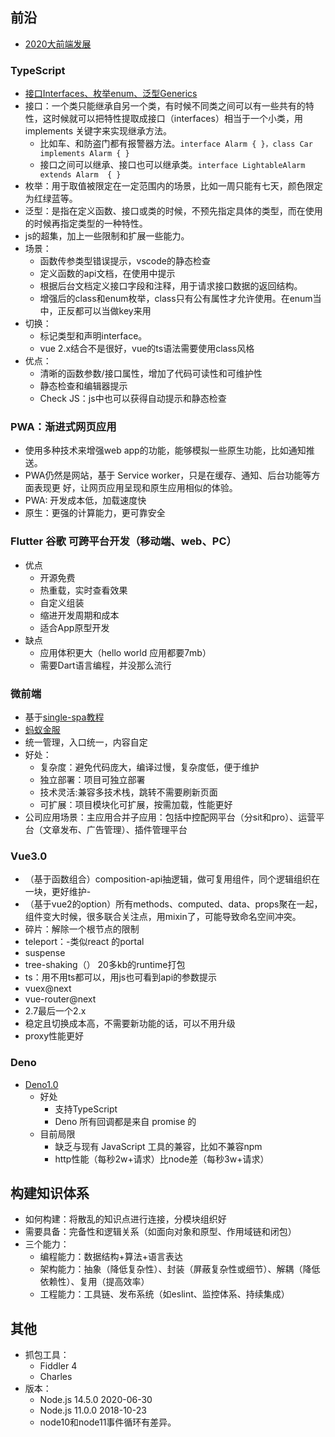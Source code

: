 ## 前沿
- [2020大前端发展](https://mp.weixin.qq.com/s/b7PlbHZS6EY5kGpALpzMLA)
### TypeScript
- [接口Interfaces、枚举enum、泛型Generics](https://github.com/xcatliu/typescript-tutorial/blob/master/advanced/generics.md)    
- 接口：一个类只能继承自另一个类，有时候不同类之间可以有一些共有的特性，这时候就可以把特性提取成接口（interfaces）相当于一个小类，用 implements 关键字来实现继承方法。
    - 比如车、和防盗门都有报警器方法。`interface Alarm { }，class Car implements Alarm { }`
    - 接口之间可以继承、接口也可以继承类。`interface LightableAlarm extends Alarm  { }`
- 枚举：用于取值被限定在一定范围内的场景，比如一周只能有七天，颜色限定为红绿蓝等。
- 泛型：是指在定义函数、接口或类的时候，不预先指定具体的类型，而在使用的时候再指定类型的一种特性。
- js的超集，加上一些限制和扩展一些能力。
- 场景：
    - 函数传参类型错误提示，vscode的静态检查
    - 定义函数的api文档，在使用中提示
    - 根据后台文档定义接口字段和注释，用于请求接口数据的返回结构。
    - 增强后的class和enum枚举，class只有公有属性才允许使用。在enum当中，正反都可以当做key来用
- 切换：
    - 标记类型和声明interface。
    - vue 2.x结合不是很好，vue的ts语法需要使用class风格
- 优点：
    - 清晰的函数参数/接口属性，增加了代码可读性和可维护性
    - 静态检查和编辑器提示
    - Check JS：js中也可以获得自动提示和静态检查
### PWA：渐进式网页应用
- 使用多种技术来增强web app的功能，能够模拟一些原生功能，比如通知推送。
- PWA仍然是网站，基于 Service worker，只是在缓存、通知、后台功能等方面表现更
好，让网页应用呈现和原生应用相似的体验。
- PWA: 开发成本低，加载速度快
- 原生：更强的计算能力，更可靠安全
### Flutter 谷歌 可跨平台开发（移动端、web、PC）
- 优点
    - 开源免费
    - 热重载，实时查看效果
    - 自定义组装
    - 缩进开发周期和成本
    - 适合App原型开发
- 缺点
    - 应用体积更大（hello world 应用都要7mb）
    - 需要Dart语言编程，并没那么流行
### 微前端
- 基于[single-spa](https://single-spa.js.org/)[教程](https://alili.tech/archive/11052bf4/)
- [蚂蚁金服](https://juejin.im/post/5d2ee768f265da1bd605da09#heading-3)
- 统一管理，入口统一，内容自定
- 好处：
    - 复杂度：避免代码庞大，编译过慢，复杂度低，便于维护
    - 独立部署：项目可独立部署
    - 技术灵活:兼容多技术栈，跳转不需要刷新页面
    - 可扩展：项目模块化可扩展，按需加载，性能更好
- 公司应用场景：主应用合并子应用：包括中控配网平台（分sit和pro）、运营平台（文章发布、广告管理）、插件管理平台
### Vue3.0
- （基于函数组合）composition-api抽逻辑，做可复用组件，同个逻辑组织在一块，更好维护-
- （基于vue2的option）所有methods、computed、data、props聚在一起，组件变大时候，很多联合关注点，用mixin了，可能导致命名空间冲突。
- 碎片：解除一个根节点的限制
- teleport：-类似react 的portal
- suspense
- tree-shaking（） 20多kb的runtime打包
- ts：用不用ts都可以，用js也可看到api的参数提示
- vuex@next
- vue-router@next
- 2.7最后一个2.x
- 稳定且切换成本高，不需要新功能的话，可以不用升级
- proxy性能更好
### Deno
- [Deno1.0](https://mp.weixin.qq.com/s?__biz=MzUxMzcxMzE5Ng==&mid=2247494712&idx=1&sn=9864ab7a7e86c10a5e503cdf1c447469&chksm=f952597bce25d06da0b23aff36d2db7847903ac34e6cdc8f97a47ad3f71c93f69bdaeaf723bc&mpshare=1&scene=1&srcid=0514iBBWWstWdIV6rACwfnbx&sharer_sharetime=1589460187316&sharer_shareid=f72feefcc9c2c137677aa7f49d02e0f4&key=ccdbd9bf2470f177f1778e8a536c75fa6ff0f4f9b4c018199c7ae9c39d9a59b26df87afc2538e03550e23af2e85e15d5a7a1af90c135f520a33283dd458dc86d40fbd5b642b95e4b53b6b8deca22ff71&ascene=1&uin=MjI1NjQ0MTU1&devicetype=Windows+10&version=62080079&lang=zh_CN&exportkey=AU6tiwanRNaXKDr8T%2F9oryw%3D&pass_ticket=jc2jFsb7uCiKjVYhP4G1wr338fKnSOS%2FPJb3BVzXbVQ%3D)
    - 好处    
        - 支持TypeScript
        - Deno 所有回调都是来自 promise 的
    - 目前局限
        - 缺乏与现有 JavaScript 工具的兼容，比如不兼容npm
        - http性能（每秒2w+请求）比node差（每秒3w+请求）


## 构建知识体系
- 如何构建：将散乱的知识点进行连接，分模块组织好
- 需要具备：完备性和逻辑关系（如面向对象和原型、作用域链和闭包）
- 三个能力：
    - 编程能力：数据结构+算法+语言表达
    - 架构能力：抽象（降低复杂性）、封装（屏蔽复杂性或细节）、解耦（降低依赖性）、复用（提高效率）
    - 工程能力：工具链、发布系统（如eslint、监控体系、持续集成）


## 其他

- 抓包工具：
  - Fiddler 4
  - Charles
- 版本：
  - Node.js 14.5.0 2020-06-30 
  - Node.js 11.0.0 2018-10-23
  - node10和node11事件循环有差异。